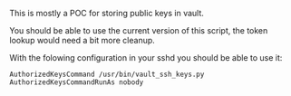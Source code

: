 This is mostly a POC for storing public keys in vault.


You should be able to use the current version of this script, the token lookup would need a bit more cleanup.


With the folowing configuration in your sshd you should be able to use it:


    AuthorizedKeysCommand /usr/bin/vault_ssh_keys.py
    AuthorizedKeysCommandRunAs nobody
